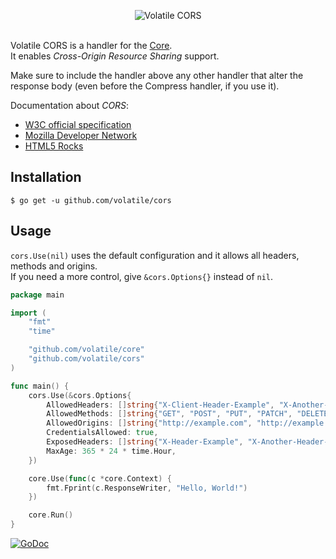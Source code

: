 <p align="center"><img src="http://volatile.whitedevops.com/images/repositories/cors/logo.png" alt="Volatile CORS" title="Volatile CORS"><br><br></p>

Volatile CORS is a handler for the [Core](https://github.com/volatile/core).  
It enables *Cross-Origin Resource Sharing* support.

Make sure to include the handler above any other handler that alter the response body (even before the Compress handler, if you use it).

Documentation about *CORS*:
- [W3C official specification](http://www.w3.org/TR/cors/)
- [Mozilla Developer Network](https://developer.mozilla.org/en-US/docs/Web/HTTP/Access_control_CORS)
- [HTML5 Rocks](http://www.html5rocks.com/en/tutorials/cors/)

## Installation

```Shell
$ go get -u github.com/volatile/cors
```

## Usage

`cors.Use(nil)` uses the default configuration and it allows all headers, methods and origins.  
If you need a more control, give `&cors.Options{}` instead of `nil`.

```Go
package main

import (
	"fmt"
	"time"

	"github.com/volatile/core"
	"github.com/volatile/cors"
)

func main() {
	cors.Use(&cors.Options{
		AllowedHeaders: []string{"X-Client-Header-Example", "X-Another-Client-Header-Example"},
		AllowedMethods: []string{"GET", "POST", "PUT", "PATCH", "DELETE"},
		AllowedOrigins: []string{"http://example.com", "http://example.com"},
		CredentialsAllowed: true,
		ExposedHeaders: []string{"X-Header-Example", "X-Another-Header-Example"},
		MaxAge: 365 * 24 * time.Hour,
	})

	core.Use(func(c *core.Context) {
		fmt.Fprint(c.ResponseWriter, "Hello, World!")
	})

	core.Run()
}
```

[![GoDoc](https://godoc.org/github.com/volatile/cors?status.svg)](https://godoc.org/github.com/volatile/cors)
